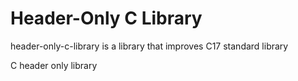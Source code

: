 # Header-Only C Library

header-only-c-library is a library that improves C17 standard library

C header only library
